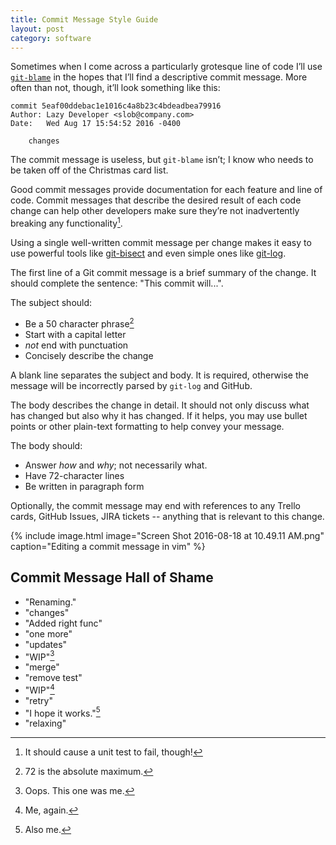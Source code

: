 ```yaml
---
title: Commit Message Style Guide
layout: post
category: software
---
```


Sometimes when I come across a particularly grotesque line of code I’ll use
[`git-blame`](https://git-scm.com/docs/git-blame) in the hopes that I’ll find a
descriptive commit message.  More often than not, though, it’ll look something
like this:

```
commit 5eaf00ddebac1e1016c4a8b23c4bdeadbea79916
Author: Lazy Developer <slob@company.com>
Date:   Wed Aug 17 15:54:52 2016 -0400

    changes
```

The commit message is useless, but `git-blame` isn’t; I know who needs to be
taken off of the Christmas card list.

Good commit messages provide documentation for each feature and line of code.
Commit messages that describe the desired result of each code change can help
other developers make sure they’re not inadvertently breaking any
functionality[^1].

Using a single well-written commit message per change makes it easy to use
powerful tools like [git-bisect](https://git-scm.com/docs/git-bisect) and even
simple ones like [git-log](https://git-scm.com/docs/git-log).

The first line of a Git commit message is a brief summary of the change.  It
should complete the sentence: "This commit will...".

The subject should:

- Be a 50 character phrase[^2]
- Start with a capital letter
- _not_ end with punctuation
- Concisely describe the change

A blank line separates the subject and body. It is required, otherwise the
message will be incorrectly parsed by `git-log` and GitHub.

The body describes the change in detail.  It should not only discuss
what has changed but also why it has changed.  If it helps, you may use
bullet points or other plain-text formatting to help convey your
message.

The body should:

- Answer _how_ and _why_; not necessarily what.
- Have 72-character lines
- Be written in paragraph form


Optionally, the commit message may end with references to any Trello cards,
GitHub Issues, JIRA tickets -- anything that is relevant to this change.

{% include image.html image="Screen Shot 2016-08-18 at 10.49.11 AM.png" caption="Editing a commit message in vim" %}

## Commit Message Hall of Shame

- "Renaming."
- "changes"
- "Added right func"
- "one more"
- "updates"
- "WIP"[^3]
- "merge"
- "remove test"
- "WIP"[^4]
- "retry"
- "I hope it works."[^5]
- "relaxing"

[^1]: It should cause a unit test to fail, though!
[^2]: 72 is the absolute maximum.
[^3]: Oops.  This one was me.
[^4]: Me, again.
[^5]: Also me.
